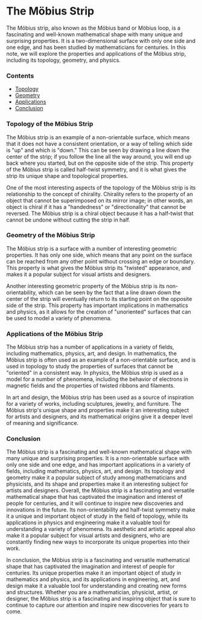 # The Möbius Strip

The Möbius strip, also known as the Möbius band or Möbius loop, is a fascinating and well-known mathematical shape with many unique and surprising properties. It is a two-dimensional surface with only one side and one edge, and has been studied by mathematicians for centuries. In this note, we will explore the properties and applications of the Möbius strip, including its topology, geometry, and physics.

### Contents
- [Topology](#topology-of-the-Möbius-Strip)
- [Geometry](#geometry-of-the-Möbius-Strip)
- [Applications](#applications-of-the-Möbius-Strip)
- [Conclusion](#conclusion)


### Topology of the Möbius Strip
The Möbius strip is an example of a non-orientable surface, which means that it does not have a consistent orientation, or a way of telling which side is "up" and which is "down." This can be seen by drawing a line down the center of the strip; if you follow the line all the way around, you will end up back where you started, but on the opposite side of the strip. This property of the Möbius strip is called half-twist symmetry, and it is what gives the strip its unique shape and topological properties.

One of the most interesting aspects of the topology of the Möbius strip is its relationship to the concept of chirality. Chirality refers to the property of an object that cannot be superimposed on its mirror image; in other words, an object is chiral if it has a "handedness" or "directionality" that cannot be reversed. The Möbius strip is a chiral object because it has a half-twist that cannot be undone without cutting the strip in half.

### Geometry of the Möbius Strip
The Möbius strip is a surface with a number of interesting geometric properties. It has only one side, which means that any point on the surface can be reached from any other point without crossing an edge or boundary. This property is what gives the Möbius strip its "twisted" appearance, and makes it a popular subject for visual artists and designers.

Another interesting geometric property of the Möbius strip is its non-orientability, which can be seen by the fact that a line drawn down the center of the strip will eventually return to its starting point on the opposite side of the strip. This property has important implications in mathematics and physics, as it allows for the creation of "unoriented" surfaces that can be used to model a variety of phenomena.

### Applications of the Möbius Strip
The Möbius strip has a number of applications in a variety of fields, including mathematics, physics, art, and design. In mathematics, the Möbius strip is often used as an example of a non-orientable surface, and is used in topology to study the properties of surfaces that cannot be "oriented" in a consistent way. In physics, the Möbius strip is used as a model for a number of phenomena, including the behavior of electrons in magnetic fields and the properties of twisted ribbons and filaments.

In art and design, the Möbius strip has been used as a source of inspiration for a variety of works, including sculptures, jewelry, and furniture. The Möbius strip's unique shape and properties make it an interesting subject for artists and designers, and its mathematical origins give it a deeper level of meaning and significance.

### Conclusion
The Möbius strip is a fascinating and well-known mathematical shape with many unique and surprising properties. It is a non-orientable surface with only one side and one edge, and has important applications in a variety of fields, including mathematics, physics, art, and design. Its topology and geometry make it a popular subject of study among mathematicians and physicists, and its shape and properties make it an interesting subject for artists and designers. Overall, the Möbius strip is a fascinating and versatile mathematical shape that has captivated the imagination and interest of people for centuries, and it will continue to inspire new discoveries and innovations in the future. Its non-orientability and half-twist symmetry make it a unique and important object of study in the field of topology, while its applications in physics and engineering make it a valuable tool for understanding a variety of phenomena. Its aesthetic and artistic appeal also make it a popular subject for visual artists and designers, who are constantly finding new ways to incorporate its unique properties into their work.

In conclusion, the Möbius strip is a fascinating and versatile mathematical shape that has captivated the imagination and interest of people for centuries. Its unique properties make it an important object of study in mathematics and physics, and its applications in engineering, art, and design make it a valuable tool for understanding and creating new forms and structures. Whether you are a mathematician, physicist, artist, or designer, the Möbius strip is a fascinating and inspiring object that is sure to continue to capture our attention and inspire new discoveries for years to come.
